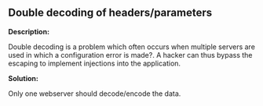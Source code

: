 
Double decoding of headers/parameters
-------


**Description:**

Double decoding is a problem which often occurs when multiple servers are used in which a configuration error is made?. 
A hacker can thus bypass the escaping to implement injections into the application.


**Solution:**

Only one webserver should decode/encode the data.	